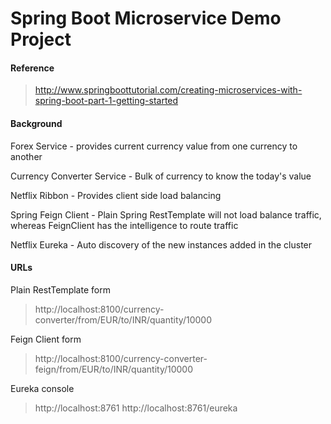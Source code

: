 # Spring Boot Microservice Demo Project

#### Reference
  > http://www.springboottutorial.com/creating-microservices-with-spring-boot-part-1-getting-started

#### Background
  Forex Service - provides current currency value from one currency to another
  
  Currency Converter Service - Bulk of currency to know the today's value

  Netflix Ribbon - Provides client side load balancing
  
  Spring Feign Client - Plain Spring RestTemplate will not load balance traffic, whereas FeignClient has 
  the intelligence to route traffic
  
  Netflix Eureka - Auto discovery of the new instances added in the cluster

#### URLs
  Plain RestTemplate form
  > http://localhost:8100/currency-converter/from/EUR/to/INR/quantity/10000

  Feign Client form
  > http://localhost:8100/currency-converter-feign/from/EUR/to/INR/quantity/10000

  Eureka console
  > http://localhost:8761
  > http://localhost:8761/eureka
